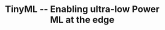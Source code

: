 ---
state: TX
region: Austin
title: TinyML -- Enabling ultra-low Power ML at the edge
group_url: https://www.meetup.com/meetup-group-NoKBhhJK
topics: [ dataai, iot, machinelearning ]
---
